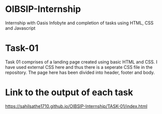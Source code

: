 # OIBSIP-Internship

Internship with Oasis Infobyte and completion of tasks using HTML, CSS and Javascript
 
# Task-01

Task 01 comprises of a landing page created using basic HTML and CSS. I have used external CSS here and thus there is a seperate CSS file in the repository. The page here has been divided into header, footer and body.

# Link to the output of each task

https://sahilsathe1710.github.io/OIBSIP-Internship/TASK-01/index.html
